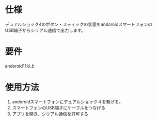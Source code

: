 # 仕様
デュアルショック4のボタン・スティックの状態をandoroidスマートフォンのUSB端子からシリアル通信で出力します。
# 要件
andoroid11以上
# 使用方法
1. andoroidスマートフォンにデュアルショック４を繋げる。
2. スマートフォンのUSB端子にケーブルをつなげる
3. アプリを開き、シリアル通信を許可する

